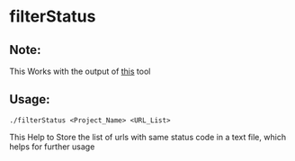 # filterStatus

## Note:

This Works with the output of <a href="https://github.com/0xGodson/getStatus/">this</a> tool

## Usage: 
    ./filterStatus <Project_Name> <URL_List>

This Help to Store the list of urls with same status code in a text file, which helps for further usage
